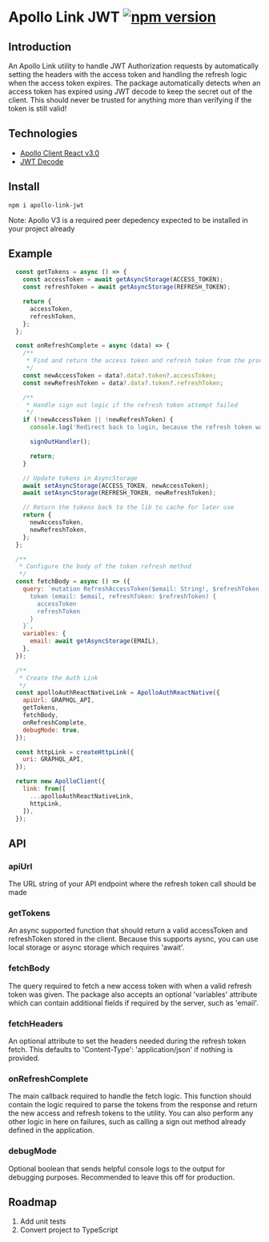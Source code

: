 # Apollo Link JWT [![npm version](https://badge.fury.io/js/apollo-auth-react-native.svg)](https://badge.fury.io/js/apollo-auth-react-native)

## Introduction

An Apollo Link utility to handle JWT Authorization requests by automatically setting the headers with the access token and handling the refresh logic when the access token expires.  The package automatically detects when an access token has expired using JWT decode to keep the secret out of the client.  This should never be trusted for anything more than verifying if the token is still valid!

## Technologies

- [Apollo Client React v3.0](https://www.apollographql.com/docs/react/)
- [JWT Decode](https://www.npmjs.com/package/jwt-decode)

## Install

`npm i apollo-link-jwt`

Note: Apollo V3 is a required peer depedency expected to be installed in your project already

## Example

~~~javascript
  const getTokens = async () => {
    const accessToken = await getAsyncStorage(ACCESS_TOKEN);
    const refreshToken = await getAsyncStorage(REFRESH_TOKEN);

    return {
      accessToken,
      refreshToken,
    };
  };

  const onRefreshComplete = async (data) => {
    /**
     * Find and return the access token and refresh token from the provided fetch callback
     */
    const newAccessToken = data?.data?.token?.accessToken;
    const newRefreshToken = data?.data?.token?.refreshToken;

    /**
     * Handle sign out logic if the refresh token attempt failed
     */
    if (!newAccessToken || !newRefreshToken) {
      console.log('Redirect back to login, because the refresh token was expired!');

      signOutHandler();

      return;
    }

    // Update tokens in AsyncStorage
    await setAsyncStorage(ACCESS_TOKEN, newAccessToken);
    await setAsyncStorage(REFRESH_TOKEN, newRefreshToken);

    // Return the tokens back to the lib to cache for later use
    return {
      newAccessToken,
      newRefreshToken,
    };
  };

  /**
   * Configure the body of the token refresh method
   */
  const fetchBody = async () => ({
    query: `mutation RefreshAccessToken($email: String!, $refreshToken: String!) {
      token (email: $email, refreshToken: $refreshToken) {
        accessToken
        refreshToken
      }
    }`,
    variables: {
      email: await getAsyncStorage(EMAIL),
    },
  });

  /**
   * Create the Auth Link
   */
  const apolloAuthReactNativeLink = ApolloAuthReactNative({
    apiUrl: GRAPHQL_API,
    getTokens,
    fetchBody,
    onRefreshComplete,
    debugMode: true,
  });

  const httpLink = createHttpLink({
    uri: GRAPHQL_API,
  });

  return new ApolloClient({
    link: from([
      ...apolloAuthReactNativeLink,
      httpLink,
    ]),
  });
~~~

## API

### apiUrl

The URL string of your API endpoint where the refresh token call should be made

### getTokens

An async supported function that should return a valid accessToken and refreshToken stored in the client.  Because this supports aysnc, you can use local storage or async storage which requires 'await'.

### fetchBody

The query required to fetch a new access token with when a valid refresh token was given.  The package also accepts an optional 'variables' attribute which can contain additional fields if required by the server, such as 'email'.

### fetchHeaders

An optional attribute to set the headers needed during the refresh token fetch.  This defaults to 'Content-Type': 'application/json' if nothing is provided.

### onRefreshComplete

The main callback required to handle the fetch logic.  This function should contain the logic required to parse the tokens from the response and return the new access and refresh tokens to the utility. You can also perform any other logic in here on failures, such as calling a sign out method already defined in the application.

### debugMode

Optional boolean that sends helpful console logs to the output for debugging purposes. Recommended to leave this off for production.

## Roadmap

1. Add unit tests
2. Convert project to TypeScript
